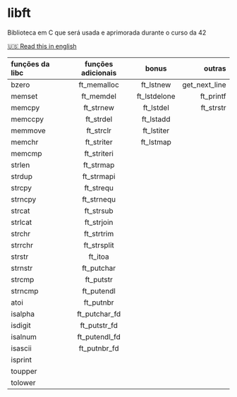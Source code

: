 # libft
Biblioteca em C que será usada e aprimorada durante o curso da 42

[🇺🇸 Read this in english](README-EN.md)

funções da libc | funções adicionais | bonus | outras
:----------- | :-----------: | :-----------: | -----------:
bzero	  	| ft_memalloc	  | ft_lstnew	  	| get_next_line
memset	 	| ft_memdel	 	  | ft_lstdelone	| ft_printf
memcpy		 | ft_strnew	   	| ft_lstdel	  	| ft_strstr
memccpy		| ft_strdel	   	| ft_lstadd	  	| 
memmove		| ft_strclr	   	| ft_lstiter	  |     
memchr		 | ft_striter 	  | ft_lstmap		  | 
memcmp	 	| ft_striteri	  |			          	| 
strlen	 	| ft_strmap	   	|		          		| 
strdup	 	| ft_strmapi   	|			          	| 
strcpy	 	| ft_strequ	    |		          		| 
strncpy		| ft_strnequ   	|		           	| 
strcat		 | ft_strsub		   |              | 
strlcat		| ft_strjoin 	  |              | 
strchr	 	| ft_strtrim	   |              | 
strrchr		| ft_strsplit	  |              | 
strstr		 | ft_itoa	     	|              | 
strnstr		| ft_putchar   	|              | 
strcmp	 	| ft_putstr		   |              | 
strncmp		| ft_putendl	   |              | 
atoi	   	| ft_putnbr	   	|              | 
isalpha		| ft_putchar_fd	|              | 
isdigit		| ft_putstr_fd	 |              | 
isalnum		| ft_putendl_fd	|              | 
isascii		| ft_putnbr_fd	 |              | 
isprint		|               |              | 
toupper		|               |              | 
tolower		|               |              | 
